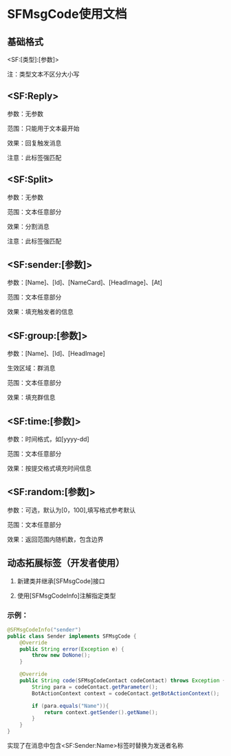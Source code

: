 # SFMsgCode使用文档

## 基础格式

\<SF:[类型]:[参数]>

注：类型文本不区分大小写

## \<SF:Reply>

参数：无参数

范围：只能用于文本最开始

效果：回复触发消息

注意：此标签强匹配

## \<SF:Split>

参数：无参数

范围：文本任意部分

效果：分割消息

注意：此标签强匹配

## \<SF:sender:[参数]>

参数：[Name]、[Id]、[NameCard]、[HeadImage]、[At]

范围：文本任意部分

效果：填充触发者的信息

## \<SF:group:[参数]>

参数：[Name]、[Id]、[HeadImage]

生效区域：群消息

范围：文本任意部分

效果：填充群信息

## \<SF:time:[参数]>

参数：时间格式，如[yyyy-dd]

范围：文本任意部分

效果：按提交格式填充时间信息

## \<SF:random:[参数]>

参数：可选，默认为[0，100],填写格式参考默认

范围：文本任意部分

效果：返回范围内随机数，包含边界

## 动态拓展标签（开发者使用）

1. 新建类并继承[SFMsgCode]接口

2. 使用[SFMsgCodeInfo]注解指定类型

### 示例：

```java
@SFMsgCodeInfo("sender")
public class Sender implements SFMsgCode {
    @Override
    public String error(Exception e) {
        throw new DoNone();
    }

    @Override
    public String code(SFMsgCodeContact codeContact) throws Exception {
        String para = codeContact.getParameter();
        BotActionContext context = codeContact.getBotActionContext();

        if (para.equals("Name")){
            return context.getSender().getName();
        }
    }
}
```

实现了在消息中包含\<SF:Sender:Name>标签时替换为发送者名称